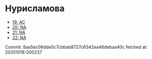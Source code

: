 # Нурисламова
- [19: AC](19.md)
- [20: NA](20.md)
- [21: NA](21.md)
- [22: NA](22.md)

Commit: 8aa5ac06dde0c7cbbab8727c6342ea46debaa40c
 fetched at: 20201018-200237
